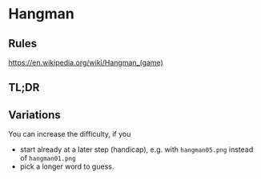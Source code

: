 # Hangman # 

## Rules ##
https://en.wikipedia.org/wiki/Hangman_(game) 

## TL;DR ##


## Variations ##

You can increase the difficulty, if you

- start already at a later step (handicap), e.g. with `hangman05.png` instead of `hangman01.png`
- pick a longer word to guess. 
